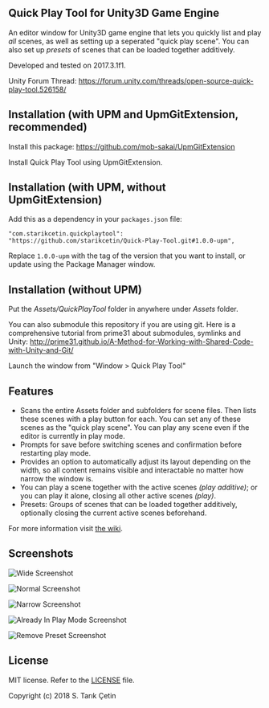 Quick Play Tool for Unity3D Game Engine
---

An editor window for Unity3D game engine that lets you quickly list and play *all* scenes, as well as setting up a seperated "quick play scene". You can also set up *presets* of scenes that can be loaded together additively.

Developed and tested on 2017.3.1f1.

Unity Forum Thread: https://forum.unity.com/threads/open-source-quick-play-tool.526158/

Installation (with UPM and UpmGitExtension, recommended)
---

Install this package: https://github.com/mob-sakai/UpmGitExtension

Install Quick Play Tool using UpmGitExtension.


Installation (with UPM, without UpmGitExtension)
---

Add this as a dependency in your `packages.json` file:

```
"com.starikcetin.quickplaytool": "https://github.com/starikcetin/Quick-Play-Tool.git#1.0.0-upm",
```

Replace `1.0.0-upm` with the tag of the version that you want to install, or update using the Package Manager window.


Installation (without UPM)
---

Put the _Assets/QuickPlayTool_ folder in anywhere under _Assets_ folder.

You can also submodule this repository if you are using git.
  Here is a comprehensive tutorial from prime31 about submodules, symlinks and Unity: http://prime31.github.io/A-Method-for-Working-with-Shared-Code-with-Unity-and-Git/

Launch the window from "Window > Quick Play Tool"

Features
---

- Scans the entire Assets folder and subfolders for scene files. Then lists these scenes with a play button for each. You can set any of these scenes as the "quick play scene". You can play any scene even if the editor is currently in play mode.
- Prompts for save before switching scenes and confirmation before restarting play mode.
- Provides an option to automatically adjust its layout depending on the width, so all content remains visible and interactable no matter how narrow the window is.
- You can play a scene together with the active scenes _(play additive)_; or you can play it alone, closing all other active scenes _(play)_.
- Presets: Groups of scenes that can be loaded together additively, optionally closing the current active scenes beforehand.

For more information visit [the wiki](https://github.com/starikcetin/Quick-Play-Tool/wiki).

Screenshots
---

![Wide Screenshot](https://raw.githubusercontent.com/starikcetin/Quick-Play-Tool/repository_resources/screenshots/Wide.PNG)

![Normal Screenshot](https://raw.githubusercontent.com/starikcetin/Quick-Play-Tool/repository_resources/screenshots/Normal.PNG)

![Narrow Screenshot](https://raw.githubusercontent.com/starikcetin/Quick-Play-Tool/repository_resources/screenshots/Narrow.PNG)

![Already In Play Mode Screenshot](https://raw.githubusercontent.com/starikcetin/Quick-Play-Tool/repository_resources/screenshots/AlreadyInPlayMode.PNG)

![Remove Preset Screenshot](https://raw.githubusercontent.com/starikcetin/Quick-Play-Tool/repository_resources/screenshots/RemovePreset.PNG)

License
---
MIT license. Refer to the [LICENSE](https://github.com/starikcetin/Quick-Play-Tool/blob/master/LICENSE) file.

Copyright (c) 2018 S. Tarık Çetin
